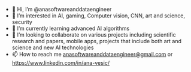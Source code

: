 - 👋 Hi, I’m @anasoftwareanddataengineer
- 👀 I’m interested in AI, gaming, Computer vision, CNN, art and science, security
- 🌱 I’m currently learning advanced AI algorithms
- 💞️ I’m looking to collaborate on various projects including scientific research and papers, mobile apps, projects that include both art and science and new AI technologies
- 📫 How to reach me anasoftwareanddataengineer@gmail.com or https://www.linkedin.com/in/ana-vesic/

<!---
anasoftwareanddataengineer/anasoftwareanddataengineer is a ✨ special ✨ repository because its `README.md` (this file) appears on your GitHub profile.
You can click the Preview link to take a look at your changes.
--->
